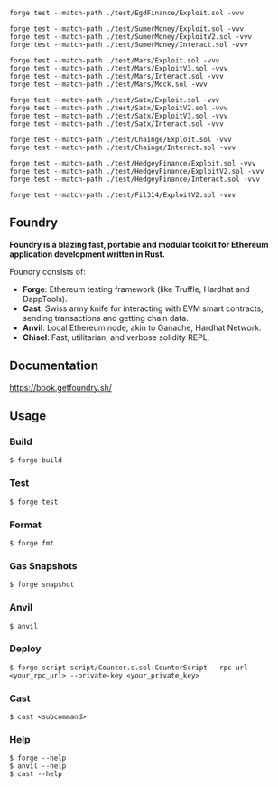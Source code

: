 ```shell
forge test --match-path ./test/EgdFinance/Exploit.sol -vvv

forge test --match-path ./test/SumerMoney/Exploit.sol -vvv
forge test --match-path ./test/SumerMoney/ExploitV2.sol -vvv
forge test --match-path ./test/SumerMoney/Interact.sol -vvv

forge test --match-path ./test/Mars/Exploit.sol -vvv
forge test --match-path ./test/Mars/ExploitV3.sol -vvv
forge test --match-path ./test/Mars/Interact.sol -vvv
forge test --match-path ./test/Mars/Mock.sol -vvv

forge test --match-path ./test/Satx/Exploit.sol -vvv
forge test --match-path ./test/Satx/ExploitV2.sol -vvv
forge test --match-path ./test/Satx/ExploitV3.sol -vvv
forge test --match-path ./test/Satx/Interact.sol -vvv

forge test --match-path ./test/Chainge/Exploit.sol -vvv
forge test --match-path ./test/Chainge/Interact.sol -vvv

forge test --match-path ./test/HedgeyFinance/Exploit.sol -vvv
forge test --match-path ./test/HedgeyFinance/ExploitV2.sol -vvv
forge test --match-path ./test/HedgeyFinance/Interact.sol -vvv

forge test --match-path ./test/Fil314/ExploitV2.sol -vvv
```

## Foundry

**Foundry is a blazing fast, portable and modular toolkit for Ethereum application development written in Rust.**

Foundry consists of:

-   **Forge**: Ethereum testing framework (like Truffle, Hardhat and DappTools).
-   **Cast**: Swiss army knife for interacting with EVM smart contracts, sending transactions and getting chain data.
-   **Anvil**: Local Ethereum node, akin to Ganache, Hardhat Network.
-   **Chisel**: Fast, utilitarian, and verbose solidity REPL.

## Documentation

https://book.getfoundry.sh/

## Usage

### Build

```shell
$ forge build
```

### Test

```shell
$ forge test
```

### Format

```shell
$ forge fmt
```

### Gas Snapshots

```shell
$ forge snapshot
```

### Anvil

```shell
$ anvil
```

### Deploy

```shell
$ forge script script/Counter.s.sol:CounterScript --rpc-url <your_rpc_url> --private-key <your_private_key>
```

### Cast

```shell
$ cast <subcommand>
```

### Help

```shell
$ forge --help
$ anvil --help
$ cast --help
```
